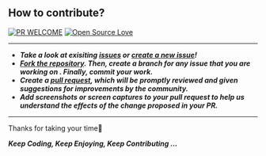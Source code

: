 ## How to contribute?

[![PR WELCOME](https://img.shields.io/badge/PRs-welcome-green.svg?style=flat-square)](https://github.com/bishtanuj/python/pulls)
[![Open Source Love](https://badges.frapsoft.com/os/v3/open-source.png)](https://github.com/bishtanuj/)

___
- __*Take a look at exisiting [issues](https://github.com/bishtanuj/python/issues) or [create a new issue](https://github.com/bishtanuj/python/issues/new/choose)!*__
- __*[Fork the repository](https://github.com/bishtanuj/python/fork). Then, create a branch for any issue that you are working on . Finally, commit your work.*__
- __*Create a [pull request](https://github.com/bishtanuj/python/compare), which will be promptly reviewed and given suggestions for improvements by the community.*__
- __*Add screenshots or screen captures to your pull request to help us understand the effects of the change proposed in your PR.*__
___

Thanks for taking your time:pray: 

__*Keep Coding, Keep Enjoying, Keep Contributing ...*__

